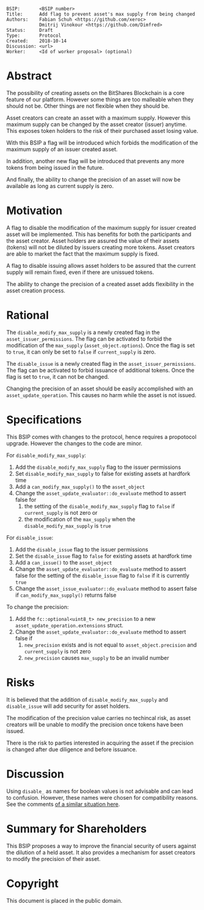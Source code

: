     BSIP:       <BSIP number>
    Title:      Add flag to prevent asset's max supply from being changed
    Authors:    Fabian Schuh <https://github.com/xeroc>
                Dmitrij Vinokour <https://github.com/Dimfred>
    Status:     Draft
    Type:       Protocol
    Created:    2018-10-14
    Discussion: <url>
    Worker:     <Id of worker proposal> (optional)

# Abstract

The possibility of creating assets on the BitShares Blockchain is a core feature of our platform. However some things are too malleable when they should not be. Other things are not flexible when they should be.

Asset creators can create an asset with a maximum supply. However this maximum supply can be changed by the asset creator (issuer) anytime. This exposes token holders to the risk of their purchased asset losing value.

With this BSIP a flag will be introduced which forbids the modification of the maximum supply of an issuer created asset.

In addition, another new flag will be introduced that prevents any more tokens from being issued in the future.

And finally, the ability to change the precision of an asset will now be available as long as current supply is zero.

# Motivation

A flag to disable the modification of the maximum supply for issuer created asset will be implemented. This has benefits for both the participants and the asset creator. Asset holders are assured the value of their assets (tokens) will not be diluted by issuers creating more tokens. Asset creators are able to market the fact that the maximum supply is fixed.

A flag to disable issuing allows asset holders to be assured that the current supply will remain fixed, even if there are unissued tokens.

The ability to change the precision of a created asset adds flexibility in the asset creation process.

# Rational

The `disable_modify_max_supply` is a newly created flag in the `asset_issuer_permissions`. The flag can be activated to forbid the modification of the `max_supply` (`asset_object.options`). Once the flag is set to `true`, it can only be set to `false` if `current_supply` is zero.

The `disable_issue` is a newly created flag in the `asset_issuer_permissions`. The flag can be activated to forbid issuance of additional tokens. Once the flag is set to `true`, it can not be changed.

Changing the precision of an asset should be easily accomplished with an `asset_update_operation`. This causes no harm while the asset is not issued.

# Specifications

This BSIP comes with changes to the protocol, hence requires a propotocol upgrade. However the changes to the code are minor.

For `disable_modify_max_supply`:

1. Add the `disable_modify_max_supply` flag to the issuer permissions
2. Set `disable_modify_max_supply` to false for existing assets at hardfork time
3. Add a `can_modify_max_supply()` to the `asset_object`
4. Change the `asset_update_evaluator::do_evaluate` method to assert false for
    1. the setting of the `disable_modify_max_supply` flag to `false` if `current_supply` is not zero or
    2. the modification of the `max_supply` when the `disable_modify_max_supply` is `true`
   
For `disable_issue`:

1. Add the `disable_issue` flag to the issuer permissions
2. Set the `disable_issue` flag to `false` for existing assets at hardfork time
3. Add a `can_issue()` to the `asset_object`
4. Change the `asset_update_evaluator::do_evaluate` method to assert false for the setting of the `disable_issue` flag to `false` if it is currently `true`
5. Change the `asset_issue_evaluator::do_evaluate` method to assert false if `can_modify_max_supply()` returns false

To change the precision:

1. Add the `fc::optional<uint8_t> new_precision` to a new `asset_update_operation.extensions` struct.
2. Change the `asset_update_evaluator::do_evaluate` method to assert false if 
   1. `new_precision` exists and is not equal to `asset_object.precision` and `current_supply` is not zero
   2. `new_precision` causes `max_supply` to be an invalid number

# Risks

It is believed that the addition of `disable_modify_max_supply` and `disable_issue` will add security for asset holders.

The modification of the precision value carries no techincal risk, as asset creators will be unable to modify the precision once tokens have been issued. 

There is the risk to parties interested in acquiring the asset if the precision is changed after due diligence and before issuance.  

# Discussion

Using `disable_` as names for boolean values is not advisable and can lead to confusion. However, these names were chosen for compatibility reasons. See the comments [of a similar situation here](https://github.com/bitshares/bitshares-core/pull/1375#pullrequestreview-164580457).

# Summary for Shareholders

This BSIP proposes a way to improve the financial security of users against the dilution of a held asset. It also provides a mechanism for asset creators to modify the precision of their asset.

# Copyright

This document is placed in the public domain.

